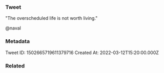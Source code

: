 ### Tweet
"The overscheduled life is not worth living."

@naval

### Metadata
Tweet ID: 1502665719611379716
Created At: 2022-03-12T15:20:00.000Z

### Related

